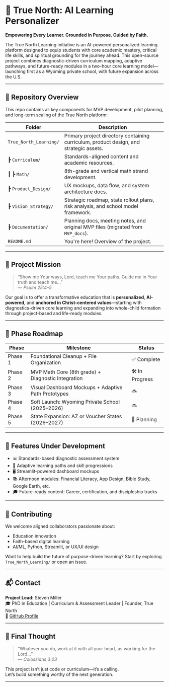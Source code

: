 # 🌟 True North: AI Learning Personalizer

**Empowering Every Learner. Grounded in Purpose. Guided by Faith.**

The True North Learning initiative is an AI-powered personalized learning platform designed to equip students with core academic mastery, critical life skills, and spiritual grounding for the journey ahead. This open-source project combines diagnostic-driven curriculum mapping, adaptive pathways, and future-ready modules in a two-hour core learning model—launching first as a Wyoming private school, with future expansion across the U.S.

---

## 📂 Repository Overview

This repo contains all key components for MVP development, pilot planning, and long-term scaling of the True North platform:

| Folder | Description |
|--------|-------------|
| `True_North_Learning/` | Primary project directory containing curriculum, product design, and strategic assets. |
| ┣ `Curriculum/` | Standards-aligned content and academic resources. |
| ┃ ┣ `Math/` | 8th-grade and vertical math strand development. |
| ┣ `Product_Design/` | UX mockups, data flow, and system architecture docs. |
| ┣ `Vision_Strategy/` | Strategic roadmap, state rollout plans, risk analysis, and school model framework. |
| ┣ `Documentation/` | Planning docs, meeting notes, and original MVP files (migrated from `MVP_docs`). |
| `README.md` | You're here! Overview of the project. |

---

## 🎯 Project Mission

> “Show me Your ways, Lord, teach me Your paths. Guide me in Your truth and teach me...”  
> — *Psalm 25:4–5*

Our goal is to offer a transformative education that is **personalized**, **AI-powered**, and **anchored in Christ-centered values**—starting with diagnostics-driven core learning and expanding into whole-child formation through project-based and life-ready modules.

---

## 🚀 Phase Roadmap

| Phase | Milestone | Status |
|-------|-----------|--------|
| Phase 1 | Foundational Cleanup + File Organization | ✅ Complete |
| Phase 2 | MVP Math Core (8th grade) + Diagnostic Integration | 🛠 In Progress |
| Phase 3 | Visual Dashboard Mockups + Adaptive Path Prototypes | 🔜 |
| Phase 4 | Soft Launch: Wyoming Private School (2025–2026) | 🔜 |
| Phase 5 | State Expansion: AZ or Voucher States (2026–2027) | 🧭 Planning |

---

## 🔧 Features Under Development

- 📊 Standards-based diagnostic assessment system
- 🧭 Adaptive learning paths and skill progressions
- 🖥️ Streamlit-powered dashboard mockups
- 📚 Afternoon modules: Financial Literacy, App Design, Bible Study, Google Earth, etc.
- 🎓 Future-ready content: Career, certification, and discipleship tracks

---

## 🤝 Contributing

We welcome aligned collaborators passionate about:

- Education innovation
- Faith-based digital learning
- AI/ML, Python, Streamlit, or UX/UI design

Want to help build the future of purpose-driven learning? Start by exploring `True_North_Learning/` or open an issue.

---

## 📬 Contact

**Project Lead:** Steven Miller  
🎓 PhD in Education | Curriculum & Assessment Leader | Founder, True North  
📧 [GitHub Profile](https://github.com/stevencmiller)

---

## 🙏 Final Thought

> “Whatever you do, work at it with all your heart, as working for the Lord…”  
> — *Colossians 3:23*

This project isn’t just code or curriculum—it’s a calling.  
Let’s build something worthy of the next generation.

---


